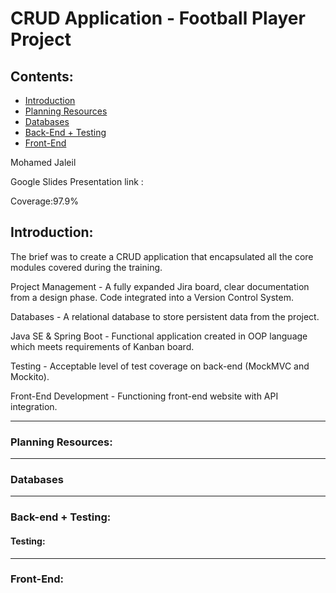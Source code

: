 CRUD Application - Football Player Project
====================================

## Contents:
* [Introduction](#Introduction)
* [Planning Resources](#Planning-Resources)
* [Databases](#Databases)
* [Back-End + Testing](#Back-End+Testing)
* [Front-End](#Front-End)

Mohamed Jaleil

Google Slides Presentation link :

Coverage:97.9%

Introduction:
-------------

The brief was to create a CRUD application that encapsulated all the core modules covered during the training.

Project Management - A fully expanded Jira board, clear documentation from a design phase. Code integrated into a Version Control System.

Databases - A relational database to store persistent data from the project.

Java SE & Spring Boot - Functional application created in OOP language which meets requirements of Kanban board.

Testing - Acceptable level of test coverage on back-end (MockMVC and Mockito).

Front-End Development - Functioning front-end website with API integration.

* * * * *

### Planning Resources:



* * * * *

### Databases



* * * * *

### Back-end + Testing:




#### Testing:



* * * * *

### Front-End:

